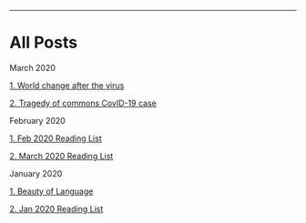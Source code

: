 _____________________________________________________________________

# All Posts

March 2020

[1. World change after the virus](/blog/2020/world_change "1. World change after the virus")

[2. Tragedy of commons CovID-19 case](/blog/2020/tragedy_of_commons "2. Tragedy of commons CovID-19 case")

February 2020

[1. Feb 2020 Reading List](/blog/2020/feb20_reading_list "1. Feb 2020 Reading List")

[2. March 2020 Reading List](/blog/2020/march20_reading_list "2. March 2020 Reading List")

January 2020

[1. Beauty of Language](/blog/2020/beauty_language "1. Beauty of Language")

[2. Jan 2020 Reading List](/blog/2020/Reading_List "2. Jan 2020 Reading List")